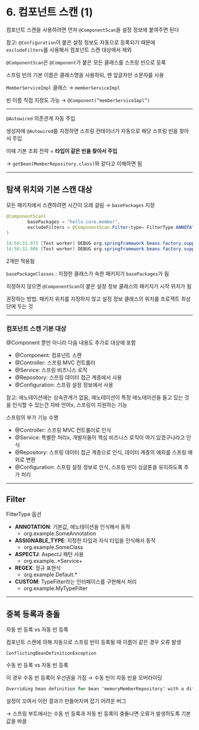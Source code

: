 # 6. 컴포넌트 스캔 (1)

컴포넌트 스캔을 사용하려면 먼저 `@ComponentScan`을 설정 정보에 붙여주면 된다

참고: `@Configuration`이 붙은 설정 정보도 자동으로 등록되기 때문에 `excludeFilters`를 사용해서 컴포넌트 스캔 대상에서 제외

`@ComponentScan`은 `@Component`가 붙은 모든 클래스를 스프링 빈으로 등록

스프링 빈의 기본 이름은 클래스명을 사용하되, 맨 앞글자만 소문자를 사용

`MemberServiceImpl` 클래스 → `memberServiceImpl`

빈 이름 직접 지정도 가능 → `@Component(”memberServiceImpl”)`

---

`@Autowired` 의존관계 자동 주입

생성자에 `@Autowired`를 지정하면 스프링 컨테이너가 자동으로 해당 스프링 빈을 찾아서 주입

이때 기본 조회 전략 = **타입이 같은 빈을 찾아서 주입**

→ `getBean(MemberRepository.class)`와 같다고 이해하면 됨

---

## 탐색 위치와 기본 스캔 대상

모든 패키지에서 스캔하려면 시간이 오래 걸림 → `basePackages` 지정

```java
@ComponentScan(
        basePackages = "hello.core.member",
        excludeFilters = @ComponentScan.Filter(type= FilterType.ANNOTATION, classes = Configuration.class)
)
```

```java
14:56:31.973 [Test worker] DEBUG org.springframework.beans.factory.support.DefaultListableBeanFactory - Creating shared instance of singleton bean 'memberServiceImpl'
14:56:31.986 [Test worker] DEBUG org.springframework.beans.factory.support.DefaultListableBeanFactory - Creating shared instance of singleton bean 'memoryMemberRepository'
```

2개만 적용됨

`basePackageClasses` : 지정한 클래스가 속한 패키지가 `basePackages`가 됨

지정하지 않으면 `@ComponentScan`이 붙은 설정 정보 클래스의 패키지가 시작 위치가 됨

권장하는 방법: 패키지 위치를 지정하지 않고 설정 정보 클래스의 위치를 프로젝트 최상단에 두는 것

---

### 컴포넌트 스캔 기본 대상

@Component 뿐만 아니라 다음 내용도 추가로 대상에 포함

- @Component: 컴포넌트 스캔
- @Controller: 스프링 MVC 컨트롤러
- @Service: 스프링 비즈니스 로직
- @Repository: 스프링 데이터 접근 계층에서 사용
- @Configuration: 스프링 설정 정보에서 사용

참고: 애노테이션에는 상속관계가 없음, 애노테이션이 특정 애노테이션을 들고 있는 것을 인식할 수 있는건 자바 언어x, 스프링이 지원하는 기능

스프링의 부가 기능 수행

- @Controller: 스프링 MVC 컨트롤러로 인식
- @Service: 특별한 처리x, 개발자들이 핵심 비즈니스 로직이 여기 있겠구나라고 인식
- @Repository: 스프링 데이터 접근 계층으로 인식, 데이터 계층의 예외를 스프링 예외로 변환
- @Configuration: 스프링 설정 정보로 인식, 스프링 빈이 싱글톤을 유지하도록 추가 처리

---

## Filter

FilterType 옵션

- **ANNOTATION**: 기본값, 애노테이션을 인식해서 동작
    - org.example.SomeAnnotation
- **ASSIGNABLE_TYPE**: 지정한 타입과 자식 타입을 인식해서 동작
    - org.example.SomeClass
- **ASPECTJ**: AspectJ 패턴 사용
    - org.example..*Service+
- **REGEX**: 정규 표현식
    - org\.example\.Default.*
- **CUSTOM**: TypeFilter라는 인터페이스를 구현해서 처리
    - org.example.MyTypeFilter
    

---

## 중복 등록과 충돌

자동 빈 등록 vs 자동 빈 등록

컴포넌트 스캔에 의해 자동으로 스프링 빈이 등록될 때 이름이 같은 경우 오류 발생

`ConflictingBeanDefinitionException`

수동 빈 등록 vs 자동 빈 등록

이 경우 수동 빈 등록이 우선권을 가짐 → 수동 빈이 자동 빈을 오버라이딩

```java
Overriding bean definition for bean 'memoryMemberRepository' with a different definition: replacing [Generic bean: class [hello.core.member.MemoryMemberRepository];
```

설정이 꼬여서 이런 결과가 만들어지며 잡기 어려운 버그 

→ 스프링 부트에서는 수동 빈 등록과 자동 빈 등록이 충돌나면 오류가 발생하도록 기본 값을 바꿈